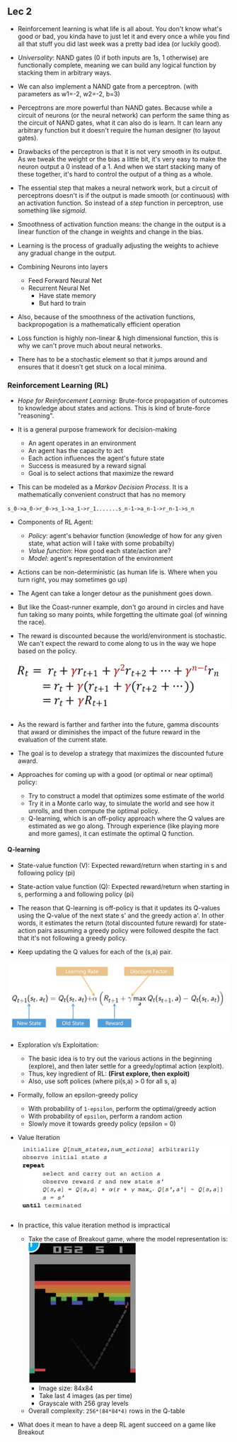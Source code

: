 ## Lec 2

- Reinforcement learning is what life is all about. You don't know what's good or bad, you kinda have to just let it and every once a while you find
all that stuff you did last week was a pretty bad idea (or luckily good).

- *Universality*: NAND gates (0 if both inputs are 1s, 1 otherwise) are functionally complete, meaning we can build any logical function by stacking them 
in arbitrary ways.

- We can also implement a NAND gate from a perceptron. (with parameters as w1=-2, w2=-2, b=3)

- Perceptrons are more powerful than NAND gates. Because while a circuit of neurons (or the neural network) can perform the same thing as the circuit of NAND gates, what it can also do is learn. It can learn any arbitrary function but it doesn't require the human designer (to layout gates).

- Drawbacks of the perceptron is that it is not very smooth in its output. As we tweak the weight or the bias a little bit, it's very easy to make the neuron output a 0 instead of a 1. And when we start stacking many of these together, it's hard to control the output of a thing as a whole. 

- The essential step that makes a neural network work, but a circuit of perceptrons doesn't is if the output is made smooth (or continuous) with an activation function. So instead of a *step* function in perceptron, use something like *sigmoid*. 

- Smoothness of activation function means: the change in the output is a linear function of the change in weights and change in the bias.

- Learning is the process of gradually adjusting the weights to achieve any gradual change in the output. 

- Combining Neurons into layers
	- Feed Forward Neural Net
	- Recurrent Neural Net 
		- Have state memory 
		- But hard to train 

- Also, because of the smoothness of the activation functions, backpropogation is a mathematically efficient operation

- Loss function is highly non-linear & high dimensional function, this is why we can't prove much about neural networks.

- There has to be a stochastic element so that it jumps around and ensures that it doesn't get stuck on a local minima.

### Reinforcement Learning (RL)

- *Hope for Reinforcement Learning*: Brute-force propagation of outcomes to knowledge about states and actions. This is kind of brute-force "reasoning". 

- It is a general purpose framework for decision-making
	- An agent operates in an environment 
	- An agent has the capacity to act
	- Each action influences the agent's future state
	- Success is measured by a reward signal
	- Goal is to select actions that maximize the reward

- This can be modeled as a *Markov Decision Process*. It is a mathematically convenient construct that has no memory

`s_0->a_0->r_0->s_1->a_1->r_1.......s_n-1->a_n-1->r_n-1->s_n`

- Components of RL Agent:
	- *Policy*: agent's behavior function (knowledge of how for any given state, what action will I take with some probabilty)
	- *Value function*: How good each state/action are?
	- *Model*: agent's representation of the environment

- Actions can be non-deterministic (as human life is. Where when you turn right, you may sometimes go up)

- The Agent can take a longer detour as the punishment goes down.

- But like the Coast-runner example, don't go around in circles and have fun taking so many points, while forgetting the ultimate goal (of winning the race).

- The reward is discounted because the world/environment is stochastic. We can't expect the reward to come along to us in the way we hope based on the policy.     

![Discounted Reward Formulation](https://raw.githubusercontent.com/sidak/ML-Course-Notes/master/MIT%206.S094%20Deep%20Learning%20for%20Self-Driving%20Cars/img/DiscountedRewardFormulation.png)

- As the reward is farther and farther into the future, gamma discounts that award or diminishes the impact of the future reward in the evaluation of the current state. 

- The goal is to develop a strategy that maximizes the discounted future award. 

- Approaches for coming up with a good (or optimal or near optimal) policy:
	- Try to construct a model that optimizes some estimate of the world
	- Try it in a Monte carlo way, to simulate the world and see how it unrolls, and then compute the optimal policy.
	- Q-learning, which is an off-policy approach where the Q values are estimated as we go along. Through experience (like playing more and more games), it can estimate the optimal Q function. 

#### Q-learning

- State-value function (V): Expected reward/return when starting in s and following policy (pi)

- State-action value function (Q): Expected reward/return when starting in s, performing a and following policy (pi)  

- The reason that Q-learning is off-policy is that it updates its Q-values using the Q-value of the next state s' and the greedy action a'. In other words, it estimates the return (total discounted future reward) for state-action pairs assuming a greedy policy were followed despite the fact that it's not following a greedy policy.

- Keep updating the Q values for each of the (s,a) pair.

![Q update](https://raw.githubusercontent.com/sidak/ML-Course-Notes/master/MIT%206.S094%20Deep%20Learning%20for%20Self-Driving%20Cars/img/QUpdate.png)

- Exploration v/s Exploitation:
	- The basic idea is to try out the various actions in the beginning (explore), and then later settle for a greedy/optimal action (exploit).
	- Thus, key ingredient of RL: **(First explore, then exploit)**
	- Also, use soft polices (where pi(s,a) > 0 for all s, a)

- Formally, follow an epsilon-greedy policy
	- With probability of `1-epsilon`, perform the optimal/greedy action	
	- With probability of `epsilon`, perform a random action
	- Slowly move it towards greedy policy (epsilon = 0)

- Value Iteration ![Value Iteration](https://raw.githubusercontent.com/sidak/ML-Course-Notes/master/MIT%206.S094%20Deep%20Learning%20for%20Self-Driving%20Cars/img/ValueIteration.png)

- In practice, this value iteration method is impractical
	- Take the case of Breakout game, where the model representation is:
	 ![Breakout](https://raw.githubusercontent.com/sidak/ML-Course-Notes/master/MIT%206.S094%20Deep%20Learning%20for%20Self-Driving%20Cars/img/breakout.png)
		- Image size: 84x84
		- Take last 4 images (as per time)
		- Grayscale with 256 gray levels
	- Overall complexity: `256*(84*84*4)` rows in the Q-table

- What does it mean to have a deep RL agent succeed on a game like Breakout









